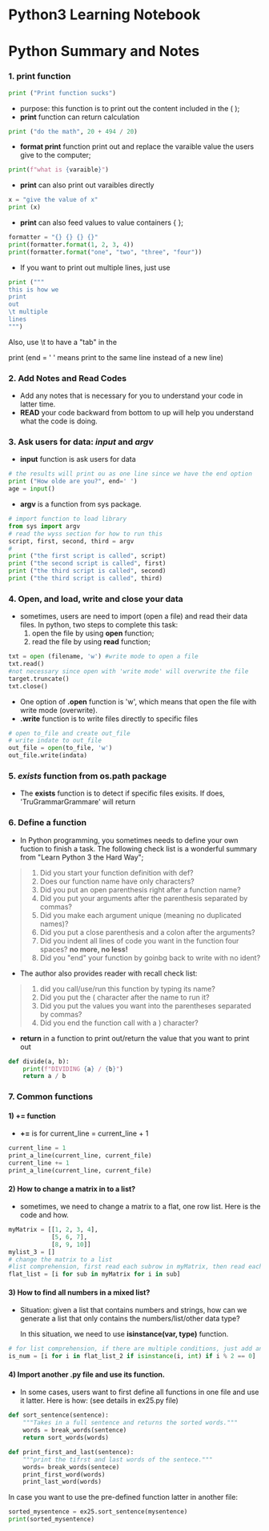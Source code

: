 # Python3 Learning Notebook
# Python Summary and Notes
### 1. print function
```python
print ("Print function sucks")
```
* purpose: this function is to print out the content included in the ( );
* **print** function can return calculation
```python
print ("do the math", 20 + 494 / 20)
```
* **format print** function print out and replace the varaible value the users give to the computer;
```python
print(f"what is {varaible}")
```
* **print** can also print out varaibles directly
```python
x = "give the value of x"
print (x)
```
* **print** can also feed values to value containers { };
```python
formatter = "{} {} {} {}"
print(formatter.format(1, 2, 3, 4))
print(formatter.format("one", "two", "three", "four"))
```
* If you want to print out multiple lines, just use
```python
print ("""
this is how we
print
out
\t multiple
lines
""")
```
Also, use \t to have a "tab" in the

  print (end = ' ' means print to the same line instead of a new line)

### 2. Add Notes and Read Codes
* Add any notes that is necessary for you to understand your code in latter time.
* **READ** your code backward from bottom to up will help you understand what the code is doing.

### 3. Ask users for data: **_input_** and **_argv_**
* **input** function is ask users for data
```Python
# the results will print ou as one line since we have the end option
print ("How olde are you?", end=' ')
age = input()
```
* **argv** is a function from sys package.
```Python
# import function to load library
from sys import argv
# read the wyss section for how to run this
script, first, second, third = argv
#
print ("the first script is called", script)
print ("the second script is called", first)
print ("the third script is called", second)
print ("the third script is called", third)
```

### 4. Open, and load, write and close your data
* sometimes, users are need to import (open a file) and read their data files. In python, two steps to complete this task:
   1. open the file by using **open** function;
   2. read the file by using **read** function;

 ```python
txt = open (filename, 'w') #write mode to open a file
txt.read()
#not necessary since open with 'write mode' will overwrite the file
target.truncate()
txt.close()
```
* One option of **.open** function is 'w', which means that open the file with write mode (overwrite).
* **.write** function is to write files directly to specific files
```python
# open to_file and create out_file
# write indate to out_file
out_file = open(to_file, 'w')
out_file.write(indata)
```

### 5. **_exists_** function from **os.path** package
* The **exists** function is to detect if specific files exisits. If does, 'TruGrammarGrammare' will return

### 6. Define a function
* In Python programming, you sometimes needs to define your own fuction to finish a task. The following check list is a wonderful summary from "Learn Python 3 the Hard Way";

> 1. Did you start your function definition with def?
> 2. Does our function name have only characters?
> 3. Did you put an open parenthesis right after a function name?
> 4. Did you put your arguments after the parenthesis separated by commas?
> 5. Did you make each argument unique (meaning no duplicated names)?
> 6. Did you put a close parenthesis and a colon after the arguments?
> 7. Did you indent all lines of code you want in the function four spaces? **no more, no less!**
> 8. Did you "end" your function by goinbg back to write with no ident?

* The author also provides reader with recall check list:

> 1. did you call/use/run this function by typing its name?
> 2. Did you put the ( character after the name to run it?
> 3. Did you put the values you want into the parentheses separated by commas?
> 4. Did you end the function call with a ) character?

* **return** in a function to print out/return the value that you want to print out
```Python
def divide(a, b):
    print(f"DIVIDING {a} / {b}")
    return a / b
```



### 7. Common functions
#### 1) **+=** function
*  **+=** is for current_line = current_line + 1
```Python
current_line = 1
print_a_line(current_line, current_file)
current_line += 1
print_a_line(current_line, current_file)
```

#### 2) How to change a matrix in to a list?
* sometimes, we need to change a matrix to a flat, one row list. Here is the code and how.
```Python
myMatrix = [[1, 2, 3, 4],
            [5, 6, 7],
            [8, 9, 10]]
mylist_3 = []
# change the matrix to a list
#list comprehension, first read each subrow in myMatrix, then read each element in subrow.
flat_list = [i for sub in myMatrix for i in sub]
```

#### 3) How to find all numbers in a **mixed** list?
* Situation: given a list that contains numbers and strings, how can we generate a list that only contains the numbers/list/other data type?

  In this situation, we need to use **isinstance(var, type)** function.
```Python
# for list comprehension, if there are multiple conditions, just add another if in the function.
is_num = [i for i in flat_list_2 if isinstance(i, int) if i % 2 == 0]
```

#### 4) Import another .py file and use its function.
* In some cases, users want to first define all functions in one file and use it latter. Here is how: (see details in ex25.py file)

```Python
def sort_sentence(sentence):
    """Takes in a full sentence and returns the sorted words."""
    words = break_words(sentence)
    return sort_words(words)

def print_first_and_last(sentence):
    """print the tifrst and last words of the sentece."""
    words= break_words(sentece)
    print_first_word(words)
    print_last_word(words)
```

In case you want to use the pre-defined function latter in another file:

```Python
sorted_mysentence = ex25.sort_sentence(mysentence)
print(sorted_mysentence)
```
